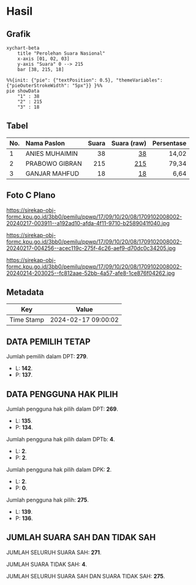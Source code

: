 # Hasil

## Grafik

```mermaid
xychart-beta
    title "Perolehan Suara Nasional"
    x-axis [01, 02, 03]
    y-axis "Suara" 0 --> 215
    bar [38, 215, 18]
```

```mermaid
%%{init: {"pie": {"textPosition": 0.5}, "themeVariables": {"pieOuterStrokeWidth": "5px"}} }%%
pie showData
    "1" : 38
    "2" : 215
    "3" : 18
```

## Tabel

| No. | Nama Paslon    | Suara | Suara (raw) | Persentase |
|:--- |:-------------- | -----:| -----------:| ----------:|
| 1   | ANIES MUHAIMIN | 38    | [38][p-1]   | 14,02      |
| 2   | PRABOWO GIBRAN | 215   | [215][p-2]  | 79,34      |
| 3   | GANJAR MAHFUD  | 18    | [18][p-3]   | 6,64       |


[p-1]: https://github.com/gigit-pemilu/pemilu-2024/blob/main/pilpres/hitung-suara/sub/17-bengkulu/sub/09-bengkulu-tengah/sub/10-bang-haji/sub/2008-air-napal/sub/002-tps/sub/paslon-1.txt
[p-2]: https://github.com/gigit-pemilu/pemilu-2024/blob/main/pilpres/hitung-suara/sub/17-bengkulu/sub/09-bengkulu-tengah/sub/10-bang-haji/sub/2008-air-napal/sub/002-tps/sub/paslon-2.txt
[p-3]: https://github.com/gigit-pemilu/pemilu-2024/blob/main/pilpres/hitung-suara/sub/17-bengkulu/sub/09-bengkulu-tengah/sub/10-bang-haji/sub/2008-air-napal/sub/002-tps/sub/paslon-3.txt

## Foto C Plano

https://sirekap-obj-formc.kpu.go.id/3bb0/pemilu/ppwp/17/09/10/20/08/1709102008002-20240217-003911--a192ad10-afda-4f11-9710-b2589041f040.jpg

https://sirekap-obj-formc.kpu.go.id/3bb0/pemilu/ppwp/17/09/10/20/08/1709102008002-20240217-004256--acec119c-275f-4c26-aef9-d70dc0c34205.jpg

https://sirekap-obj-formc.kpu.go.id/3bb0/pemilu/ppwp/17/09/10/20/08/1709102008002-20240214-203025--fc812aae-52bb-4a57-afe8-1ce876f04262.jpg


## Metadata

| Key        | Value               |
| ---------- | ------------------- |
| Time Stamp | 2024-02-17 09:00:02 |


## DATA PEMILIH TETAP

Jumlah pemilih dalam DPT: **279**.
 * L: **142**.
 * P: **137**.

## DATA PENGGUNA HAK PILIH

Jumlah pengguna hak pilih dalam DPT: **269**.
 * L: **135**.
 * P: **134**.

Jumlah pengguna hak pilih dalam DPTb: **4**.
 * L: **2**.
 * P: **2**.

Jumlah pengguna hak pilih dalam DPK: **2**.
 * L: **2**.
 * P: **0**.

Jumlah pengguna hak pilih: **275**.
 * L: **139**.
 * P: **136**.

## JUMLAH SUARA SAH DAN TIDAK SAH

JUMLAH SELURUH SUARA SAH: **271**.

JUMLAH SUARA TIDAK SAH: **4**.

JUMLAH SELURUH SUARA SAH DAN SUARA TIDAK SAH: **275**.


